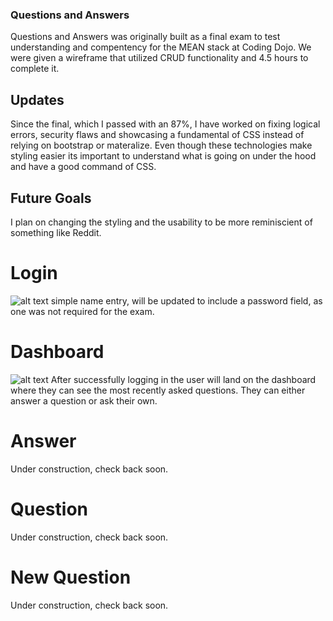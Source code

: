 ### Questions and Answers

Questions and Answers was originally built as a final exam to test understanding and compentency for the MEAN stack at Coding Dojo. 
We were given a wireframe that utilized CRUD functionality and 4.5 hours to complete it. 

## Updates
Since the final, which I passed with an 87%, I have worked on fixing logical errors, security flaws and showcasing a fundamental of CSS instead of relying on bootstrap or materalize. Even though these technologies make styling easier its important to understand what is going on under the hood and have a good command of CSS. 

## Future Goals
I plan on changing the styling and the usability to be more reminiscient of something like Reddit. 

# Login
![alt text](assets/Login.png "Login portal")
simple name entry, will be updated to include a password field, as one was not required for the exam. 

# Dashboard
![alt text](assets/Dashboard.png "Logo Title Text 1")
After successfully logging in the user will land on the dashboard where they can see the most recently asked questions. They can either answer a question or ask their own. 

# Answer
Under construction, check back soon. 

# Question
Under construction, check back soon.

# New Question
Under construction, check back soon.